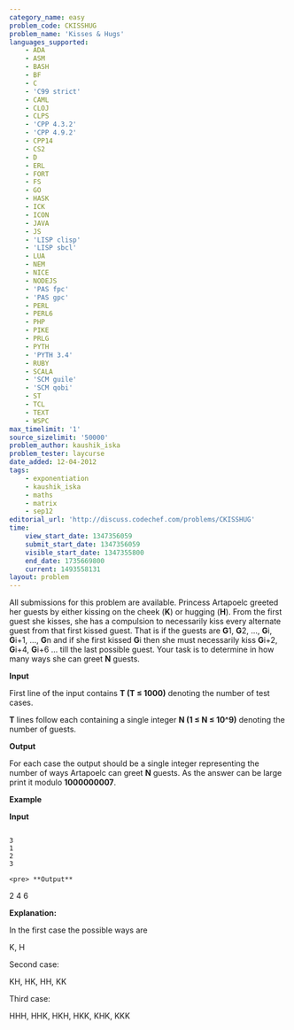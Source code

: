 ```yaml
---
category_name: easy
problem_code: CKISSHUG
problem_name: 'Kisses & Hugs'
languages_supported:
    - ADA
    - ASM
    - BASH
    - BF
    - C
    - 'C99 strict'
    - CAML
    - CLOJ
    - CLPS
    - 'CPP 4.3.2'
    - 'CPP 4.9.2'
    - CPP14
    - CS2
    - D
    - ERL
    - FORT
    - FS
    - GO
    - HASK
    - ICK
    - ICON
    - JAVA
    - JS
    - 'LISP clisp'
    - 'LISP sbcl'
    - LUA
    - NEM
    - NICE
    - NODEJS
    - 'PAS fpc'
    - 'PAS gpc'
    - PERL
    - PERL6
    - PHP
    - PIKE
    - PRLG
    - PYTH
    - 'PYTH 3.4'
    - RUBY
    - SCALA
    - 'SCM guile'
    - 'SCM qobi'
    - ST
    - TCL
    - TEXT
    - WSPC
max_timelimit: '1'
source_sizelimit: '50000'
problem_author: kaushik_iska
problem_tester: laycurse
date_added: 12-04-2012
tags:
    - exponentiation
    - kaushik_iska
    - maths
    - matrix
    - sep12
editorial_url: 'http://discuss.codechef.com/problems/CKISSHUG'
time:
    view_start_date: 1347356059
    submit_start_date: 1347356059
    visible_start_date: 1347355800
    end_date: 1735669800
    current: 1493558131
layout: problem
---
```

All submissions for this problem are available. Princess Artapoelc greeted her guests by either kissing on the cheek (**K**) or hugging (**H**). From the first guest she kisses, she has a compulsion to necessarily kiss every alternate guest from that first kissed guest. That is if the guests are **G**1, **G**2, ..., **G**i, **G**i+1, ..., **G**n and if she first kissed **G**i then she must necessarily kiss **G**i+2, **G**i+4, **G**i+6 ... till the last possible guest. Your task is to determine in how many ways she can greet **N** guests.

 **Input**

First line of the input contains **T (T ≤ 1000)** denoting the number of test cases.

 **T** lines follow each containing a single integer **N (1 ≤ N ≤ 10^9)** denoting the number of guests.

 **Output**

 For each case the output should be a single integer representing the number of ways Artapoelc can greet **N** guests. As the answer can be large print it modulo **1000000007**.

 **Example**

 **Input**

 ```

3
1
2
3
    
<pre> **Output**

 ```

2
4
6
   
</pre> **Explanation:**

 In the first case the possible ways are

 K, H

 Second case:

 KH, HK, HH, KK

 Third case:

 HHH, HHK, HKH, HKK, KHK, KKK
